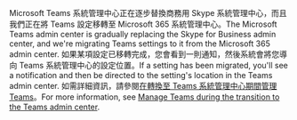 <span data-ttu-id="dd7f5-101">Microsoft Teams 系統管理中心正在逐步替換商務用 Skype 系統管理中心，而且我們正在將 Teams 設定移轉至 Microsoft 365 系統管理中心。</span><span class="sxs-lookup"><span data-stu-id="dd7f5-101">The Microsoft Teams admin center is gradually replacing the Skype for Business admin center, and we're migrating Teams settings to it from the Microsoft 365 admin center.</span></span> <span data-ttu-id="dd7f5-102">如果某項設定已移轉完成，您會看到一則通知，然後系統會將您導向 Teams 系統管理中心的設定位置。</span><span class="sxs-lookup"><span data-stu-id="dd7f5-102">If a setting has been migrated, you'll see a notification and then be directed to the setting's location in the Teams admin center.</span></span> <span data-ttu-id="dd7f5-103">如需詳細資訊，請參閱[在轉換至 Teams 系統管理中心期間管理 Teams](../manage-teams-skypeforbusiness-admin-center.md)。</span><span class="sxs-lookup"><span data-stu-id="dd7f5-103">For more information, see [Manage Teams during the transition to the Teams admin center](../manage-teams-skypeforbusiness-admin-center.md).</span></span>
